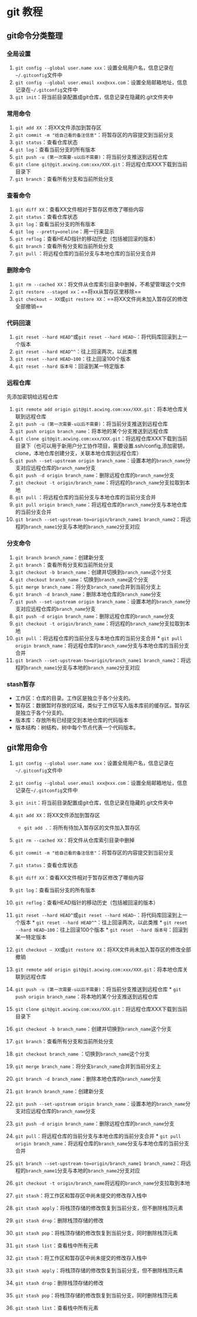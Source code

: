 # git 教程

## git命令分类整理

### 全局设置

1.  `git config --global user.name xxx`：设置全局用户名，信息记录在`~/.gitconfig`文件中
2.  `git config --global user.email xxx@xxx.com`：设置全局邮箱地址，信息记录在`~/.gitconfig`文件中
3.  `git init`：将当前目录配置成git仓库，信息记录在隐藏的.git文件夹中

### 常用命令

1.  `git add XX` ：将XX文件添加到暂存区
2.  `git commit -m "给自己看的备注信息"`：将暂存区的内容提交到当前分支
3.  `git status`：查看仓库状态
4.  `git log`：查看当前分支的所有版本
5.  `git push -u (第一次需要-u以后不需要)`：将当前分支推送到远程仓库
6.  `git clone git@git.acwing.com:xxx/XXX.git`：将远程仓库XXX下载到当前目录下
7.  `git branch`：查看所有分支和当前所处分支

### 查看命令

1.  `git diff XX`：查看XX文件相对于暂存区修改了哪些内容
2.  `git status`：查看仓库状态
3.  `git log`：查看当前分支的所有版本
4.  `git log --pretty=oneline`：用一行来显示
5.  `git reflog`：查看HEAD指针的移动历史（包括被回滚的版本）
6.  `git branch`：查看所有分支和当前所处分支
7.  `git pull` ：将远程仓库的当前分支与本地仓库的当前分支合并

### 删除命令

1.  `git rm --cached XX`：将文件从仓库索引目录中删掉，不希望管理这个文件
2.  `git restore --staged xx`：==将xx从暂存区里移除==
3.  `git checkout — XX`或`git restore XX`：==将XX文件尚未加入暂存区的修改全部撤销==

### 代码回滚

1.  `git reset --hard HEAD^`或`git reset --hard HEAD~`：将代码库回滚到上一个版本
2.  `git reset --hard HEAD^^`：往上回滚两次，以此类推
3.  `git reset --hard HEAD~100`：往上回滚100个版本
4.  `git reset --hard 版本号`：回滚到某一特定版本

### 远程仓库

先添加密钥给远程仓库
1.  `git remote add origin git@git.acwing.com:xxx/XXX.git`：将本地仓库关联到远程仓库
2.  `git push -u (第一次需要-u以后不需要)`：将当前分支推送到远程仓库
3.  `git push origin branch_name`：将本地的某个分支推送到远程仓库
4.  `git clone git@git.acwing.com:xxx/XXX.git`：将远程仓库XXX下载到当前目录下（也可以用于新用户分工协作项目，需要设置.ssh/config,添加密钥，clone，本地仓库创建分支，关联本地仓库到远程仓库）
5.  `git push --set-upstream origin branch_name`：设置本地的`branch_name`分支对应远程仓库的`branch_name`分支
6.  `git push -d origin branch_name`：删除远程仓库的`branch_name`分支
7.  `git checkout -t origin/branch_name`：将远程的`branch_name`分支拉取到本地
8.  `git pull` ：将远程仓库的当前分支与本地仓库的当前分支合并
9.  `git pull origin branch_name`：将远程仓库的`branch_name`分支与本地仓库的当前分支合并
10.  `git branch --set-upstream-to=origin/branch_name1 branch_name2`：将远程的`branch_name1`分支与本地的`branch_name2`分支对应

### 分支命令

1.  `git branch branch_name`：创建新分支
2.  `git branch`：查看所有分支和当前所处分支
3.  `git checkout -b branch_name`：创建并切换到`branch_name`这个分支
4.  `git checkout branch_name`：切换到`branch_name`这个分支
5.  `git merge branch_name`：将分支`branch_name`合并到当前分支上
6.  `git branch -d branch_name`：删除本地仓库的`branch_name`分支
7.  `git push --set-upstream origin branch_name`：设置本地的`branch_name`分支对应远程仓库的`branch_name`分支
8.  `git push -d origin branch_name`：删除远程仓库的`branch_name`分支
9.  `git checkout -t origin/branch_name`：将远程的`branch_name`分支拉取到本地
10.  `git pull` ：将远程仓库的当前分支与本地仓库的当前分支合并
    *   `git pull origin branch_name`：将远程仓库的`branch_name`分支与本地仓库的当前分支合并
11.  `git branch --set-upstream-to=origin/branch_name1 branch_name2`：将远程的`branch_name1`分支与本地的`branch_name2`分支对应

### stash暂存

*   工作区：仓库的目录。工作区是独立于各个分支的。
*   暂存区：数据暂时存放的区域，类似于工作区写入版本库前的缓存区。暂存区是独立于各个分支的。
*   版本库：存放所有已经提交到本地仓库的代码版本
*   版本结构：树结构，树中每个节点代表一个代码版本。

## git常用命令

1.  `git config --global user.name xxx`：设置全局用户名，信息记录在`~/.gitconfig`文件中
2.  `git config --global user.email xxx@xxx.com`：设置全局邮箱地址，信息记录在`~/.gitconfig`文件中
3.  `git init`：将当前目录配置成git仓库，信息记录在隐藏的.git文件夹中
4.  `git add XX`：将XX文件添加到暂存区
    *   `git add .`：将所有待加入暂存区的文件加入暂存区
5.  `git rm --cached XX`：将文件从仓库索引目录中删掉
6.  `git commit -m "给自己看的备注信息"`：将暂存区的内容提交到当前分支
7.  `git status`：查看仓库状态
8.  `git diff XX`：查看XX文件相对于暂存区修改了哪些内容
9.  `git log`：查看当前分支的所有版本
10.  `git reflog`：查看HEAD指针的移动历史（包括被回滚的版本）
11.  `git reset --hard HEAD^`或`git reset --hard HEAD~`：将代码库回滚到上一个版本
    *   `git reset --hard HEAD^^`：往上回滚两次，以此类推
    *   `git reset --hard HEAD~100`：往上回滚100个版本
    *   `git reset --hard 版本号`：回滚到某一特定版本
12.  `git checkout — XX`或`git restore XX`：将XX文件尚未加入暂存区的修改全部撤销
13.  `git remote add origin git@git.acwing.com:xxx/XXX.git`：将本地仓库关联到远程仓库
14.  `git push -u (第一次需要-u以后不需要)`：将当前分支推送到远程仓库
    *   `git push origin branch_name`：将本地的某个分支推送到远程仓库
15.  `git clone git@git.acwing.com:xxx/XXX.git`：将远程仓库XXX下载到当前目录下
16.  `git checkout -b branch_name`：创建并切换到`branch_name`这个分支
17.  `git branch`：查看所有分支和当前所处分支
18.  `git checkout branch_name` ：切换到`branch_name`这个分支
19.  `git merge branch_name`：将分支`branch_name`合并到当前分支上
20.  `git branch -d branch_name`：删除本地仓库的`branch_name`分支
21.  `git branch branch_name`：创建新分支
22.  `git push --set-upstream origin branch_name`：设置本地的`branch_name`分支对应远程仓库的`branch_name`分支
23.  `git push -d origin branch_name`：删除远程仓库的`branch_name`分支
24.  `git pull`：将远程仓库的当前分支与本地仓库的当前分支合并
    *   `git pull origin branch_name`：将远程仓库的`branch_name`分支与本地仓库的当前分支合并
25.  `git branch --set-upstream-to=origin/branch_name1 branch_name2`：将远程的`branch_name1`分支与本地的`branch_name2`分支对应
26.  `git checkout -t origin/branch_name`将远程的`branch_name`分支拉取到本地
27.  `git stash`：将工作区和暂存区中尚未提交的修改存入栈中
28.  `git stash apply`：将栈顶存储的修改恢复到当前分支，但不删除栈顶元素
29.  `git stash drop`：删除栈顶存储的修改
30.  `git stash pop`：将栈顶存储的修改恢复到当前分支，同时删除栈顶元素
31.  `git stash list`：查看栈中所有元素

1.  `git stash`：将工作区和暂存区中尚未提交的修改存入栈中
2.  `git stash apply`：将栈顶存储的修改恢复到当前分支，但不删除栈顶元素
3.  `git stash drop`：删除栈顶存储的修改
4.  `git stash pop`：将栈顶存储的修改恢复到当前分支，同时删除栈顶元素
5.  `git stash list`：查看栈中所有元素
